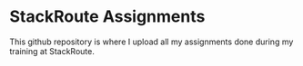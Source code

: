 # StackRoute Assignments

This github repository is where I upload all my assignments done during my training at StackRoute.
